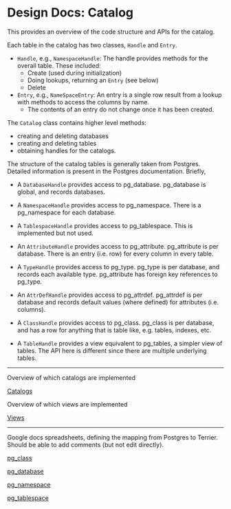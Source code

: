 # Design Docs: Catalog

This provides an overview of the code structure and APIs for the catalog.

Each table in the catalog has two classes, `Handle` and `Entry`.

- `Handle`, e.g., `NamespaceHandle`: The handle provides methods for the overall table. These included:
  - Create (used during initialization)
  - Doing lookups, returning an `Entry` (see below)
  - Delete
- `Entry`, e.g., `NameSpaceEntry`: An entry is a single row result from a lookup with methods to access the columns by name.
  - The contents of an entry do not change once it has been created.

The `Catalog` class contains higher level methods:

- creating and deleting databases
- creating and deleting tables
- obtaining handles for the catalogs.

The structure of the catalog tables is generally taken from Postgres. Detailed information is present in the Postgres documentation. Briefly,

- A `DatabaseHandle` provides access to pg_database. pg_database is global, and records databases.
- A `NamespaceHandle` provides access to pg_namespace. There is a pg_namespace for each database.
- A `TablespaceHandle` provides access to pg_tablespace. This is implemented but not used.
- An `AttributeHandle` provides access to pg_attribute. pg_attribute is per database. There is an entry (i.e. row) for every column in every table.
- A `TypeHandle` provides access to pg_type. pg_type is per database, and records each available type.  pg_attribute has foreign key references to pg_type.
- An `AttrDefHandle` provides access to pg_attrdef. pg_attrdef is per database and records default values (where defined) for attributes (i.e. columns).
- A `ClassHandle` provides access to pg_class. pg_class is per database, and has a row for anything that is table like, e.g. tables, indexes, etc.

- A `TableHandle` provides a view equivalent to pg_tables, a simpler view of tables. The API here is different since there are multiple underlying tables.

***

Overview of which catalogs are implemented

[Catalogs](https://docs.google.com/spreadsheets/d/1UBg6RIPQ90fi-fveB9I7Bd3WTokPFz1h_-vfqRCI77s/edit?usp=sharing)

Overview of which views are implemented

[Views](https://docs.google.com/spreadsheets/d/1NIaE0s7mWF48CVHX7tRZBgWCxV3m2VcONFmn1vFgZGI/edit?usp=sharing)

***

Google docs spreadsheets, defining the mapping from Postgres to Terrier. Should be able to add comments (but not edit directly).

[pg_class](https://docs.google.com/spreadsheets/d/1HfBNyG1prdhDNMy9c6xvXa-wlkmnKSuPKjCommJtX5Q/edit?usp=sharing)

[pg_database](https://docs.google.com/spreadsheets/d/1X8dCqNZ9W5kCJnk_QZu7s3dNXQROvnNIBatY6SsChNs/edit?usp=sharing)

[pg_namespace](https://docs.google.com/spreadsheets/d/1FDyPtyvHM96-ocqrUhW10t1gP6866Wv4-1Y5MQ1RlyA/edit?usp=sharing)

[pg_tablespace](https://docs.google.com/spreadsheets/d/1I8MmWI-8qbGAeyeI47aYktIuynpvfjGILLYLMKhevpw/edit?usp=sharing)
